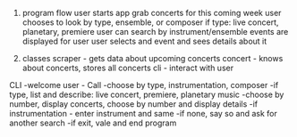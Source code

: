 1. program flow
  user starts app
  grab concerts for this coming week
  user chooses to look by type, ensemble, or composer
  if type: live concert, planetary, premiere
  user can search by instrument/ensemble
  events are displayed for user
  user selects and event and sees details about it

2. classes
  scraper - gets data about upcoming concerts
  concert - knows about concerts, stores all concerts
  cli - interact with user

CLI
-welcome user - Call
-choose by type, instrumentation, composer
-if type, list and describe: live concert, premiere, planetary music
  -choose by number, display concerts, choose by number and display details
-if instrumentation - enter instrument and same
-if none, say so and ask for another search
-if exit, vale and end program
